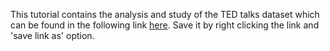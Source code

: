 This tutorial contains the analysis and study of the TED talks dataset which can be found in the following link 
[here](https://raw.githubusercontent.com/Lingesh2311/Python-Basics/master/Pandas%20Tutorial/ted.csv). Save it by right clicking the 
link and 'save link as' option.
